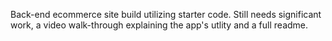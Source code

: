 Back-end ecommerce site build utilizing starter code. Still needs significant work, a video walk-through explaining the app's utlity and a full readme.
